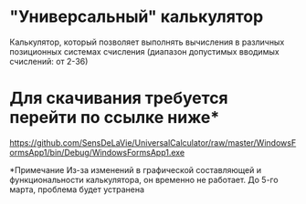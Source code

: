 # "Универсальный" калькулятор
Калькулятор, который позволяет выполнять вычисления в различных позиционных системах счисления (диапазон допустимых вводимых счислений: от 2-36)
# Для скачивания требуется перейти по ссылке ниже*
https://github.com/SensDeLaVie/UniversalCalculator/raw/master/WindowsFormsApp1/bin/Debug/WindowsFormsApp1.exe

*Примечание
Из-за изменений в графической составляющей и функциональности калькулятора, он временно не работает.
До 5-го марта, проблема будет устранена
